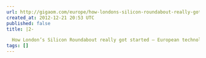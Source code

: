```yaml
---
url: http://gigaom.com/europe/how-londons-silicon-roundabout-really-got-started/
created_at: 2012-12-21 20:53 UTC
published: false
title: |2-

  How London’s Silicon Roundabout really got started — European technology news
tags: []
---
```



